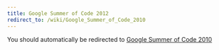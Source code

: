 ```yaml
---
title: Google Summer of Code 2012
redirect_to: /wiki/Google_Summer_of_Code_2010
---
```


You should automatically be redirected to [Google Summer of Code 2010](/wiki/Google_Summer_of_Code_2010)

